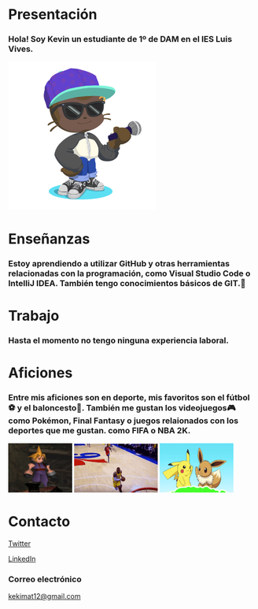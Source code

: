 # Presentación
### Hola! Soy Kevin un estudiante de 1º de DAM en el IES Luis Vives. 
<img src="recursos/octocat-1665777722740.png" width="300px">

# Enseñanzas
### Estoy aprendiendo a utilizar GitHub y otras herramientas relacionadas con la programación, como Visual Studio Code o IntelliJ IDEA. También tengo conocimientos básicos de GIT.🙂

# Trabajo
### Hasta el momento no tengo ninguna experiencia laboral.

# Aficiones
### Entre mis aficiones son en deporte, mis favoritos son el fútbol⚽ y el baloncesto🏀. También me gustan los videojuegos🎮 como Pokémon, Final Fantasy o juegos relaionados con los deportes que me gustan. como FIFA o NBA 2K.
<img src="recursos/cloug.gif" width="130px" height="100px">
<img src="recursos/nba.gif" width="170px">
<img src="recursos/pokemon.gif" width="150px" height="100">

# Contacto
[Twitter](https://twitter.com/KekiMatute)

[LinkedIn](https://www.linkedin.com/in/kevin-david-matute-obando-2230a3252/)

### Correo electrónico
kekimat12@gmail.com

<!--
**kevindmatuteo/kevindmatuteo** is a ✨ _special_ ✨ repository because its `README.md` (this file) appears on your GitHub profile.

Here are some ideas to get you started:

- 🔭 I’m currently working on 
- 🌱 I’m currently learning ...
- 🤔 I’m looking for help with ...
- 💬 Ask me about ...
- 📫 How to reach me: ...
- 😄 Pronouns: ...
- ⚡ Fun fact: ...
-->
